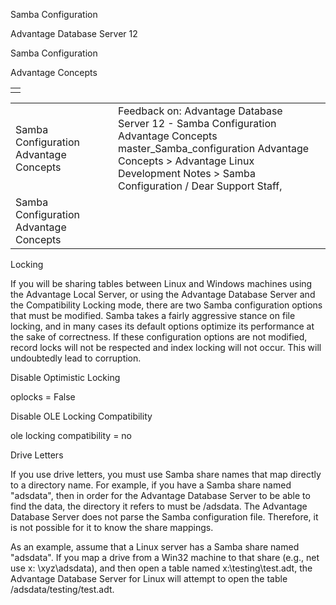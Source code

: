 Samba Configuration




Advantage Database Server 12  

Samba Configuration

Advantage Concepts

|  |
| --- |
|  |

|  |  |  |  |  |
| --- | --- | --- | --- | --- |
| Samba Configuration  Advantage Concepts |  |  | Feedback on: Advantage Database Server 12 - Samba Configuration Advantage Concepts master\_Samba\_configuration Advantage Concepts > Advantage Linux Development Notes > Samba Configuration / Dear Support Staff, |  |
| Samba Configuration  Advantage Concepts |  |  |  |  |

Locking

If you will be sharing tables between Linux and Windows machines using the Advantage Local Server, or using the Advantage Database Server and the Compatibility Locking mode, there are two Samba configuration options that must be modified. Samba takes a fairly aggressive stance on file locking, and in many cases its default options optimize its performance at the sake of correctness. If these configuration options are not modified, record locks will not be respected and index locking will not occur. This will undoubtedly lead to corruption.

Disable Optimistic Locking

oplocks = False

Disable OLE Locking Compatibility

ole locking compatibility = no

Drive Letters

If you use drive letters, you must use Samba share names that map directly to a directory name. For example, if you have a Samba share named "adsdata", then in order for the Advantage Database Server to be able to find the data, the directory it refers to must be /adsdata. The Advantage Database Server does not parse the Samba configuration file. Therefore, it is not possible for it to know the share mappings.

As an example, assume that a Linux server has a Samba share named "adsdata". If you map a drive from a Win32 machine to that share (e.g., net use x: \\xyz\adsdata), and then open a table named x:\testing\test.adt, the Advantage Database Server for Linux will attempt to open the table /adsdata/testing/test.adt.